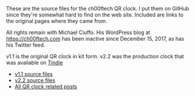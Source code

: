 These are the source files for the ch00ftech QR clock. I put them on GitHub
since they're somewhat hard to find on the web site. Included are links to the
original pages where they came from.

All rights remain with Michael Ciuffo. His WordPress blog at
https://ch00ftech.com has been inactive since December 15, 2017, as has his
Twitter feed.

v1.1 is the original QR clock in kit form. v2.2 was the production clock
that was available on [Tindie](https://www.tindie.com/stores/ch00ftech/)

* [v1.1 source files](https://ch00ftech.com/2012/10/27/qr-clock)
* [v2.2 source files](https://ch00ftech.com/qrclock/)
* [All QR clock related posts](https://ch00ftech.com/category/qr-clock/)
